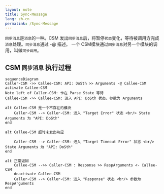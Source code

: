 ```yaml
---
layout: note
title: Sync-Message
lang: zh-cn
permalink: /Sync-Message
---
```


`同步消息`是`消息`的一种。CSM 发出`同步消息`后，将暂停`状态`变化，等待被调用方完成`消息`处理。`同步消息`通过 -@ 描述。
一个 CSM模块通过`同步消息`对另一个模块的调用，叫做`同步调用`。

## CSM `同步消息` 执行过程

``` mermaid
sequenceDiagram
Caller-CSM ->> Callee-CSM: API: DoSth >> Arguments -@ Callee-CSM
activate Callee-CSM
Note left of Caller-CSM: 卡在 Parse State 等待
Callee-CSM ->> Callee-CSM: 进入 API: DoSth 状态，参数为 Arguments

alt Callee-CSM 是一个不存在的模块
    Caller-CSM --> Caller-CSM: 进入 "Target Error" 状态 <br/> State Arguments 为 "API: DoSth"
end

alt Callee-CSM 超时未发出响应

    Caller-CSM --> Caller-CSM: 进入 "Target Timeout Error" 状态 <br/> State Arguments 为 "API: DoSth"
end

alt 正常返回
    Callee-CSM -->> Caller-CSM : Response >> RespArguments <- Callee-CSM
    deactivate Callee-CSM
    Caller-CSM --> Caller-CSM: 进入 "Response" 状态 <br/> 参数为 RespArguments
end

```